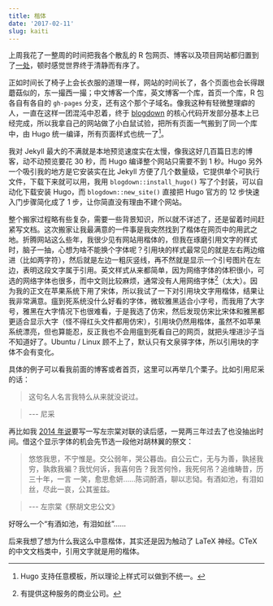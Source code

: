 ```yaml
---
title: 楷体
date: '2017-02-11'
slug: kaiti
---
```


上周我花了一整周的时间把我各个散乱的 R 包网页、博客以及项目网站都归置到了[一处](https://github.com/yihui/yihui.org)，顿时感觉世界终于清静而有序了。

正如时间长了椅子上会长衣服的道理一样，网站的时间长了，各个页面也会长得跟蘑菇似的，东一撮西一撮；中文博客一个库，英文博客一个库，首页一个库，R 包各自有各自的 `gh-pages` 分支，还有这个那个子域名。像我这种有轻微整理癖的人，一直在这样一团混沌中忍着，终于 [blogdown](https://github.com/rstudio/blogdown) 的核心代码开发部分基本上已经完成，所以我拿自己的网站做了小白鼠试验，把所有页面一气搬到了同一个库中，由 Hugo 统一编译，所有页面样式也统一了[^1]。

我对 Jekyll 最大的不满就是本地预览速度实在太慢，像我这好几百篇日志的博客，动不动预览要花 30 秒，而 Hugo 编译整个网站只需要不到 1 秒。Hugo 另外一个吸引我的地方是它安装实在比 Jekyll 方便了几个数量级，它提供单个可执行文件，下载下来就可以用，我用 `blogdown::install_hugo()` 写了个封装，可以自动化下载安装 Hugo，而 `blogdown::new_site()` 直接把 Hugo 官方的 12 步快速入门步骤简化成了 1 步，让你简直没有理由不建个网站。

整个搬家过程略有些复杂，需要一些背景知识，所以就不详述了，还是留着时间赶紧写文档。这次搬家让我最满意的一件事是我突然找到了楷体在网页中的用武之地。折腾网站这么些年，我很少见有网站用楷体的，但我在琢磨引用文字的样式时，脑子一抽，心想为啥不能换个字体呢？引用块的样式最常见的就是左右两边缩进（比如两字符），然后就是左边一粗灰竖线，再不然就是显示一个引号图片在左边，表明这段文字属于引用。英文样式从来都简单，因为网络字体的体积很小，可选的网络字体也很多，而中文则比较麻烦，通常没有人用网络字体[^2]（太大）。因为我的正文在苹果系统下用了宋体，所以我试了一下对引用块文字用楷体，结果让我非常满意。瘟到死系统没什么好看的字体，微软雅黑适合小字号，而我用了大字号，雅黑在大字情况下也很难看，于是我选了仿宋，然后发现仿宋比宋体和雅黑都更适合显示大字（怪不得红头文件都用仿宋），引用块仍然用楷体，虽然不如苹果系统漂亮，但也算能忍，反正我也不会用瘟到死看自己的网页，就把头埋进沙子当不知道好了。Ubuntu / Linux 顾不上了，默认只有文泉驿字体，所以引用块的字体不会有变化。

具体的例子可以看我前面的博客或者首页，这里可以再举几个栗子。比如引用尼采的话：

> 这句名人名言我特么从来就没说过。

> --- 尼采

再比如我 [2014 年说](/cn/2014/06/perspective/)要写一写左宗棠对联的读后感，一晃两三年过去了也没抽出时间。借这个显示字体的机会先节选一段他对胡林翼的祭文：

> 悠悠我思，不宁惟是。交公弱年，哭公暮齿。自公云亡，无与为善，孰拯我穷，孰救我褊？我忧何诉，我喜何告？我苦何怜，我死何吊？追维畴昔，历三十年，一言 一笑，愈思愈妍……陈词酹酒，聊以志恸。有酒如池，有泪如丝，尽此一哀，公其鉴兹。

> --- 左宗棠《祭胡文忠公文》

好呀么一个“有酒如池，有泪如丝”……

后来我想了想为什么我这么中意楷体，其实还是因为触动了 LaTeX 神经。CTeX 的中文文档类中，引用文字就是用的楷体。

[^1]: Hugo 支持任意模板，所以理论上样式可以做到不统一。

[^2]: 有提供这种服务的商业公司。
